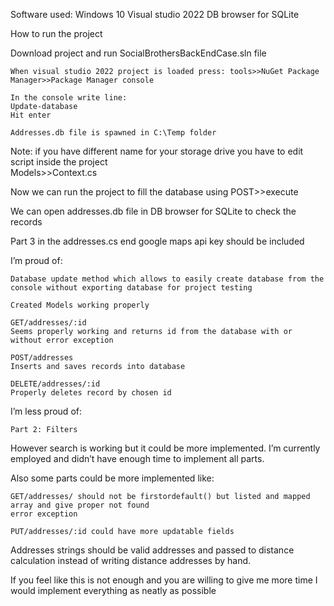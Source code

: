 Software used:
	Windows 10 
	Visual studio 2022
	DB browser for SQLite

How to run the project

Download project and run SocialBrothersBackEndCase.sln file

	When visual studio 2022 project is loaded press: tools>>NuGet Package Manager>>Package Manager console
 
	In the console write line:
	Update-database
	Hit enter

	Addresses.db file is spawned in C:\Temp folder

Note: if you have different name for your storage drive you have to edit script inside the project  
Models>>Context.cs
 
 
Now we can run the project to fill the database using POST>>execute

We can open addresses.db file in DB browser for SQLite to check the records
 
Part 3 in the addresses.cs end google maps api key should be included
 
I’m proud of:

	Database update method which allows to easily create database from the console without exporting database for project testing

	Created Models working properly

	GET/addresses/:id 
	Seems properly working and returns id from the database with or without error exception

	POST/addresses
	Inserts and saves records into database

	DELETE/addresses/:id
	Properly deletes record by chosen id


I’m less proud of:  

	Part 2: Filters 

However search is working but it could be more implemented. I’m currently employed and didn’t have enough time to implement all parts.

Also some parts could be more implemented like: 

	GET/addresses/ should not be firstordefault() but listed and mapped array and give proper not found
	error exception 

	PUT/addresses/:id could have more updatable fields

Addresses strings should be valid addresses and passed to distance calculation instead of writing distance addresses by hand.


If you feel like this is not enough and you are willing to give me more time I would implement everything as neatly as possible

